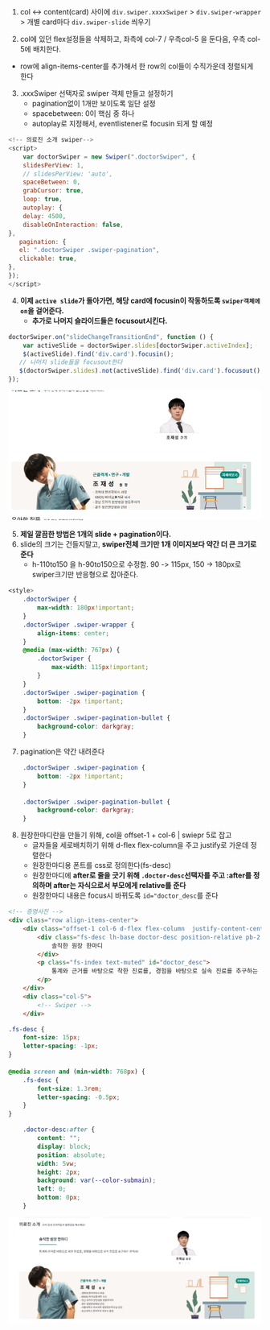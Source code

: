 1. col <->  content(card) 사이에 `div.swiper.xxxxSwiper` > `div.swiper-wrapper` > 개별 card마다 `div.swiper-slide` 씌우기

2. col에 있던 flex설정들을 삭제하고, 좌측에 col-7 / 우측col-5 을 둔다음, 우측 col-5에 배치한다.
- row에 align-items-center를 추가해서 한 row의 col들이 수직가운데 정렬되게 한다
3. .xxxSwiper 선택자로 swiper 객체 만들고 설정하기
    - pagination없이 1개만 보이도록 일단 설정
    - spacebetween: 0이 핵심 중 하나
    - autoplay로 지정해서, eventlistener로 focusin 되게 할 예정

```js
<!-- 의료진 소개 swiper-->
<script>
    var doctorSwiper = new Swiper(".doctorSwiper", {
    slidesPerView: 1,
    // slidesPerView: 'auto',
    spaceBetween: 0,
    grabCursor: true,
    loop: true,
    autoplay: {
    delay: 4500,
    disableOnInteraction: false,
},
   pagination: {
   el: ".doctorSwiper .swiper-pagination",
   clickable: true,
},
});
</script>
```

4. **이제 `active slide`가 돌아가면, 해당 card에 focusin이 작동하도록 `swiper객체에 on`을 걸어준다.**
   - **추가로 나머지 슬라이드들은 focusout시킨다.**

```js
doctorSwiper.on("slideChangeTransitionEnd", function () {
    var activeSlide = doctorSwiper.slides[doctorSwiper.activeIndex];
    $(activeSlide).find('div.card').focusin();
   // 나머지 slide들을 focusout한다
   $(doctorSwiper.slides).not(activeSlide).find('div.card').focusout();
});
```

![img.png](../ui/의료진소개21.png)

5. **제일 깔끔한 방법은 1개의 slide + pagination이다.**
6. slide의 크기는 건들지말고, **swiper전체 크기만 1개 이미지보다 약간 더 큰 크기로 준다**
   - h-110to150 을 h-90to150으로 수정함. 90 -> 115px,  150 -> 180px로 swiper크기만 반응형으로 잡아준다.
```css
<style>
    .doctorSwiper {
        max-width: 180px!important;
    }
    .doctorSwiper .swiper-wrapper {
        align-items: center;
    }
    @media (max-width: 767px) {
        .doctorSwiper {
            max-width: 115px!important;
        }
    }
    .doctorSwiper .swiper-pagination {
        bottom: -2px !important;
    }
    .doctorSwiper .swiper-pagination-bullet {
        background-color: darkgray;
    }
```
7. pagination은 약간 내려준다
```css
    .doctorSwiper .swiper-pagination {
        bottom: -2px !important;
    }

    .doctorSwiper .swiper-pagination-bullet {
        background-color: darkgray;
    }
```
8. 원장한마디란을 만들기 위해, col을 offset-1 + col-6 | swiepr 5로 잡고
   - 글자들을 세로배치하기 위해 d-flex flex-column을 주고 justify로 가운데 정렬한다
   - 원장한마디용 폰트를 css로 정의한다(fs-desc)
   - 원장한마디에 **after로 줄을 긋기 위해 `.doctor-desc`선택자를 주고 :after를 정의하며 after는 자식으로서 부모에게 relative를 준다**
   - 원장한마디 내용은 focus시 바뀌도록 `id="doctor_desc`를 준다

```html
<!-- 증명사진 -->
<div class="row align-items-center">
    <div class="offset-1 col-6 d-flex flex-column  justify-content-center ">
        <div class="fs-desc lh-base doctor-desc position-relative pb-2 pb-md-3 mb-2 mb-md-4 text-wrap">
            솔직한 원장 한마디
        </div>
        <p class="fs-index text-muted" id="doctor_desc">
            통계와 근거를 바탕으로 착한 진료를, 경험을 바탕으로 실속 진료를 추구하는 한의사!
        </p>
    </div>
    <div class="col-5">
        <!-- Swiper -->
    </div>
```
```css
.fs-desc {
    font-size: 15px;
    letter-spacing: -1px;
}

@media screen and (min-width: 768px) {
    .fs-desc {
        font-size: 1.3rem;
        letter-spacing: -0.5px;
    }
}
```
```css
    .doctor-desc:after {
        content: "";
        display: block;
        position: absolute;
        width: 5vw;
        height: 2px;
        background: var(--color-submain);
        left: 0;
        bottom: 0px;
    }

```
![img.png](../ui/의료진소개22.png)
